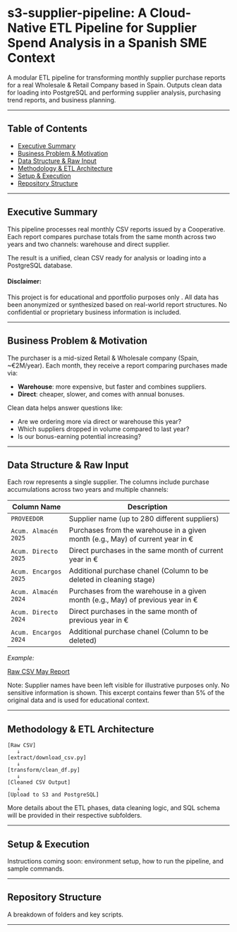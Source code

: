 # s3-supplier-pipeline: A Cloud-Native ETL Pipeline for Supplier Spend Analysis in a Spanish SME Context

A modular ETL pipeline for transforming monthly supplier purchase reports for a real Wholesale & Retail Company based in Spain. Outputs clean data for loading into PostgreSQL and performing supplier analysis, purchasing trend reports, and business planning.

---

## Table of Contents
- [Executive Summary](#executive-summary)
- [Business Problem & Motivation](#business-problem--motivation)
- [Data Structure & Raw Input](#data-structure--raw-input)
- [Methodology & ETL Architecture](#methodology--etl-architecture)
- [Setup & Execution](#setup--execution)
- [Repository Structure](#repository-structure)

---

## Executive Summary

This pipeline processes real monthly CSV reports issued by a Cooperative. Each report compares purchase totals from the same month across two years and two channels: warehouse and direct supplier.

The result is a unified, clean CSV ready for analysis or loading into a PostgreSQL database.

#### Disclaimer:

This project is for educational and pportfolio purposes only . All data has been anonymized or synthesized based on real-world report structures. No confidential or proprietary business information is included.

---

## Business Problem & Motivation

The purchaser is a mid-sized Retail & Wholesale company (Spain, ~€2M/year). Each month, they receive a report comparing purchases made via:

- **Warehouse**: more expensive, but faster and combines suppliers.
- **Direct**: cheaper, slower, and comes with annual bonuses.

Clean data helps answer questions like:
- Are we ordering more via direct or warehouse this year?
- Which suppliers dropped in volume compared to last year?
- Is our bonus-earning potential increasing?

---

## Data Structure & Raw Input

Each row represents a single supplier. The columns include purchase accumulations across two years and multiple channels:

| Column Name              | Description                                                                     |
|--------------------------|---------------------------------------------------------------------------------|
| `PROVEEDOR`              | Supplier name (up to 280 different suppliers)                                   |
| `Acum. Almacén 2025`     | Purchases from the warehouse in a given month (e.g., May) of current year in €  |
| `Acum. Directo 2025`     | Direct purchases in the same month of current year in €                         |
| `Acum. Encargos 2025`    | Additional purchase chanel (Column to be deleted in cleaning stage)             |
| `Acum. Almacén 2024`     | Purchases from the warehouse in a given month (e.g., May) of previous year in € |
| `Acum. Directo 2024`     | Direct purchases in the same month of previous year in €                        |
| `Acum. Encargos 2024`    | Additional purchase chanel (Column to be deleted)                               |

*Example:*

[Raw CSV May Report](images/raw_report.png)

Note: Supplier names have been left visible for illustrative purposes only. No sensitive information is shown. This excerpt contains fewer than 5% of the original data and is used for educational context.

---

## Methodology & ETL Architecture

```
[Raw CSV]
   ↓
[extract/download_csv.py]
   ↓
[transform/clean_df.py]
   ↓
[Cleaned CSV Output]
   ↓
[Upload to S3 and PostgreSQL]
```

More details about the ETL phases, data cleaning logic, and SQL schema will be provided in their respective subfolders.

---

## Setup & Execution

Instructions coming soon: environment setup, how to run the pipeline, and sample commands.

---

## Repository Structure

A breakdown of folders and key scripts.

---
